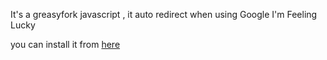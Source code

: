 It's a greasyfork javascript , it auto redirect when using Google I'm Feeling Lucky

you can install it from [here](https://greasyfork.org/zh-TW/scripts/492564)
